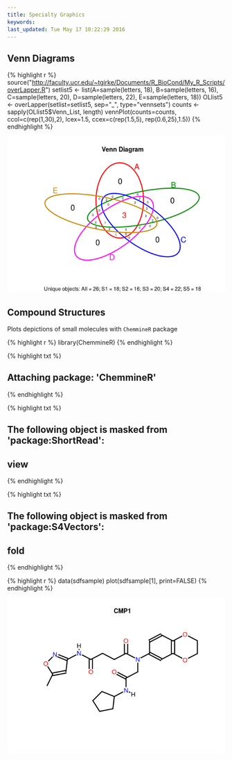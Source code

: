 ```yaml
---
title: Specialty Graphics
keywords: 
last_updated: Tue May 17 10:22:29 2016
---
```


## Venn Diagrams 


{% highlight r %}
source("http://faculty.ucr.edu/~tgirke/Documents/R_BioCond/My_R_Scripts/overLapper.R")
setlist5 <- list(A=sample(letters, 18), B=sample(letters, 16), C=sample(letters, 20), D=sample(letters, 22), E=sample(letters, 18))
OLlist5 <- overLapper(setlist=setlist5, sep="_", type="vennsets")
counts <- sapply(OLlist5$Venn_List, length)
vennPlot(counts=counts, ccol=c(rep(1,30),2), lcex=1.5, ccex=c(rep(1.5,5), rep(0.6,25),1.5))
{% endhighlight %}

![](Rgraphics_files/specgraph_venn-1.png)

## Compound Structures 

Plots depictions of small molecules with `ChemmineR` package


{% highlight r %}
library(ChemmineR)
{% endhighlight %}

{% highlight txt %}
## 
## Attaching package: 'ChemmineR'
{% endhighlight %}

{% highlight txt %}
## The following object is masked from 'package:ShortRead':
## 
##     view
{% endhighlight %}

{% highlight txt %}
## The following object is masked from 'package:S4Vectors':
## 
##     fold
{% endhighlight %}

{% highlight r %}
data(sdfsample)
plot(sdfsample[1], print=FALSE)
{% endhighlight %}

![](Rgraphics_files/specgraph_structure-1.png)

